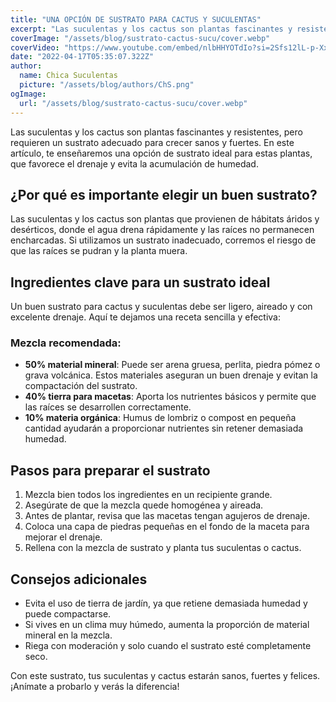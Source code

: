```yaml
---
title: "UNA OPCIÓN DE SUSTRATO PARA CACTUS Y SUCULENTAS"
excerpt: "Las suculentas y los cactus son plantas fascinantes y resistentes, pero requieren un sustrato adecuado para crecer sanos y fuertes."
coverImage: "/assets/blog/sustrato-cactus-sucu/cover.webp"
coverVideo: "https://www.youtube.com/embed/nlbHHYOTdIo?si=2Sfs12lL-p-XxGzi"
date: "2022-04-17T05:35:07.322Z"
author:
  name: Chica Suculentas
  picture: "/assets/blog/authors/ChS.png"
ogImage:
  url: "/assets/blog/sustrato-cactus-sucu/cover.webp"
---
```



Las suculentas y los cactus son plantas fascinantes y resistentes, pero requieren un sustrato adecuado para crecer sanos y fuertes. En este artículo, te enseñaremos una opción de sustrato ideal para estas plantas, que favorece el drenaje y evita la acumulación de humedad.

## ¿Por qué es importante elegir un buen sustrato?

Las suculentas y los cactus son plantas que provienen de hábitats áridos y desérticos, donde el agua drena rápidamente y las raíces no permanecen encharcadas. Si utilizamos un sustrato inadecuado, corremos el riesgo de que las raíces se pudran y la planta muera.

## Ingredientes clave para un sustrato ideal

Un buen sustrato para cactus y suculentas debe ser ligero, aireado y con excelente drenaje. Aquí te dejamos una receta sencilla y efectiva:

### Mezcla recomendada:

- **50% material mineral**: Puede ser arena gruesa, perlita, piedra pómez o grava volcánica. Estos materiales aseguran un buen drenaje y evitan la compactación del sustrato.
- **40% tierra para macetas**: Aporta los nutrientes básicos y permite que las raíces se desarrollen correctamente.
- **10% materia orgánica**: Humus de lombriz o compost en pequeña cantidad ayudarán a proporcionar nutrientes sin retener demasiada humedad.

## Pasos para preparar el sustrato

1. Mezcla bien todos los ingredientes en un recipiente grande.
2. Asegúrate de que la mezcla quede homogénea y aireada.
3. Antes de plantar, revisa que las macetas tengan agujeros de drenaje.
4. Coloca una capa de piedras pequeñas en el fondo de la maceta para mejorar el drenaje.
5. Rellena con la mezcla de sustrato y planta tus suculentas o cactus.

## Consejos adicionales

- Evita el uso de tierra de jardín, ya que retiene demasiada humedad y puede compactarse.
- Si vives en un clima muy húmedo, aumenta la proporción de material mineral en la mezcla.
- Riega con moderación y solo cuando el sustrato esté completamente seco.

Con este sustrato, tus suculentas y cactus estarán sanos, fuertes y felices. ¡Anímate a probarlo y verás la diferencia!


